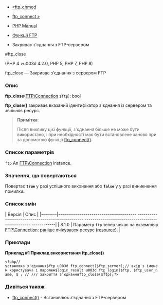 - [«ftp_chmod](function.ftp-chmod.md)
- [ftp_connect »](function.ftp-connect.md)

- [PHP Manual](index.md)
- [Функції FTP](ref.ftp.md)
- Закриває з'єднання з FTP-сервером

#ftp_close

(PHP 4 \>u003d 4.2.0, PHP 5, PHP 7, PHP 8)

ftp_close — Закриває з'єднання з сервером FTP

### Опис

**ftp_close**([FTP\Connection](class.ftp-connection.md) `$ftp`): bool

**ftp_close()** закриває вказаний ідентифікатор з'єднання із сервером
та звільняє ресурс.

> **Примітка**:
>
> Після виклику цієї функції, з'єднання більше не може бути
> використано, і при необхідності має бути встановлене заново при
> за допомогою функції [ftp_connect()](function.ftp-connect.md).

### Список параметрів

`ftp`
An [FTP\Connection](class.ftp-connection.md) instance.

### Значення, що повертаються

Повертає **`true`** у разі успішного виконання або **`false`** у
у разі виникнення помилки.

### Список змін

| Версія | Опис |
|--------|---------------------------------------- -------------------------------------------------- -------------------------------------------------- ------------|
| 8.1.0 | Параметр `ftp` тепер чекає на екземпляр [FTP\Connection](class.ftp-connection.md); раніше очікувався ресурс ([resource](language.types.resource.md)). |

### Приклади

**Приклад #1 Приклад використання **ftp_close()****

`<?php//установка з'єднання$ftp u003d ftp_connect($ftp_server);// вхід з іменем користувача і паролем$login_result u003d ftp_login($ftp, $ftp_user_name, $ ; // /// закриття з'єднанняftp_close($ftp);?> `

### Дивіться також

- [ftp_connect()](function.ftp-connect.md) - Встановлює
з'єднання з FTP-сервером
